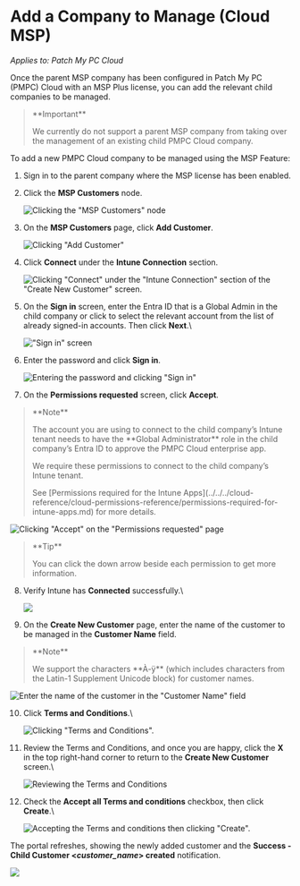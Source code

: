 # Add a Company to Manage (Cloud MSP)

_Applies to: Patch My PC Cloud_

Once the parent MSP company has been configured in Patch My PC (PMPC) Cloud with an MSP Plus license, you can add the relevant child companies to be managed.

> \*\*Important\*\*
>
> We currently do not support a parent MSP company from taking over the management of an existing child PMPC Cloud company.

To add a new PMPC Cloud company to be managed using the MSP Feature:

1. Sign in to the parent company where the MSP license has been enabled.
2.  Click the **MSP Customers** node.

    ![Clicking the "MSP Customers" node](../../../../_images/image-\(2074\).png)
3.  On the **MSP Customers** page, click **Add Customer**.

    ![Clicking "Add Customer"](../../../../_images/image-\(2075\).png)
4.  Click **Connect** under the **Intune Connection** section.

    ![Clicking "Connect" under the "Intune Connection" section of the "Create New Customer" screen.](../../../../_images/image-\(2301\).png)
5.  On the **Sign in** screen, enter the Entra ID that is a Global Admin in the child company or click to select the relevant account from the list of already signed-in accounts. Then click **Next**.\\

    !["Sign in" screen](../../../../_images/image-\(2078\).png)
6.  Enter the password and click **Sign in**.

    ![Entering the password and clicking "Sign in"](../../../../_images/image-\(2079\).png)
7. On the **Permissions requested** screen, click **Accept**.

> \*\*Note\*\*
>
> The account you are using to connect to the child company’s Intune tenant needs to have the \*\*Global Administrator\*\* role in the child company’s Entra ID to approve the PMPC Cloud enterprise app.
>
> We require these permissions to connect to the child company’s Intune tenant.
>
> See \[Permissions required for the Intune Apps]\(../../../cloud-reference/cloud-permissions-reference/permissions-required-for-intune-apps.md) for more details.

![Clicking "Accept" on the "Permissions requested" page](../../../../_images/image-\(2080\).png)

> \*\*Tip\*\*
>
> You can click the down arrow beside each permission to get more information.

8.  Verify Intune has **Connected** successfully.\\

    ![](../../../../_images/image-\(2304\).png)
9. On the **Create New Customer** page, enter the name of the customer to be managed in the **Customer Name** field.

> \*\*Note\*\*
>
> We support the characters \*\*À-ÿ\*\* (which includes characters from the Latin-1 Supplement Unicode block) for customer names.

![Enter the name of the customer in the "Customer Name" field](../../../../_images/image-\(2308\).png)

10. Click **Terms and Conditions**.\\

    ![Clicking "Terms and Conditions".](../../../../_images/image-\(2309\).png)
11. Review the Terms and Conditions, and once you are happy, click the **X** in the top right-hand corner to return to the **Create New Customer** screen.\\

    ![Reviewing the Terms and Conditions](../../../../_images/image-\(2307\).png)
12. Check the **Accept all Terms and conditions** checkbox, then click **Create**.\\

    ![Accepting the Terms and conditions then clicking "Create".](../../../../_images/image-\(2310\).png)

The portal refreshes, showing the newly added customer and the **Success - Child Customer <**_**customer\_name**_**> created** notification.

![](../../../../_images/image-\(2566\).png)
